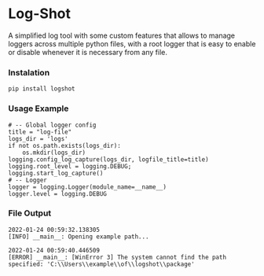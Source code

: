 # Log-Shot

A simplified log tool with some custom features that allows to manage loggers across multiple python files, with a root logger that is easy to enable or disable whenever it is necessary from any file.

### Instalation
```
pip install logshot
```

### Usage Example
```
# -- Global logger config
title = "log-file"
logs_dir = 'logs'
if not os.path.exists(logs_dir):
    os.mkdir(logs_dir)
logging.config_log_capture(logs_dir, logfile_title=title)
logging.root_level = logging.DEBUG;
logging.start_log_capture()
# -- Logger
logger = logging.Logger(module_name=__name__)
logger.level = logging.DEBUG
```

### File Output
```
2022-01-24 00:59:32.138305
[INFO] __main__: Opening example path...

2022-01-24 00:59:40.446509
[ERROR] __main__: [WinError 3] The system cannot find the path specified: 'C:\\Users\\example\\of\\logshot\\package'
```
